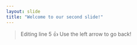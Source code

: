 ```yaml
---
layout: slide
title: "Welcome to our second slide!"
---
```

> Editing line 5 :+1:
Use the left arrow to go back!